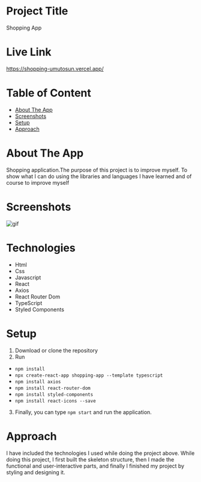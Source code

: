 # Project Title
Shopping App
# Live Link 
https://shopping-umutosun.vercel.app/
# Table of Content
* [About The App](#about-the-app)
* [Screenshots](#screenshots)
* [Setup](#setup)
* [Approach](#approach)
# About The App
Shopping application.The purpose of this project is to improve myself. To show what I can do using the libraries and languages I have learned and of course to improve myself
# Screenshots
![gif](https://github.com/umutosun/shopping/blob/master/src/assets/gif.gif)
# Technologies
* Html
* Css
* Javascript
* React
* Axios
* React Router Dom
* TypeScript
* Styled Components
# Setup
1. Download or clone the repository
2. Run
* `npm install` 
* `npx create-react-app shopping-app --template typescript`
* `npm install axios`
* `npm install react-router-dom`
* `npm install styled-components`
* `npm install react-icons --save`
3. Finally, you can type `npm start` and run the application.
# Approach
I have included the technologies I used while doing the project above. While doing this project, I first built the skeleton structure, then I made the functional and user-interactive parts, and finally I finished my project by styling and designing it.
